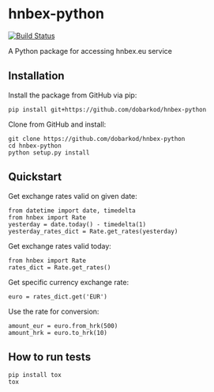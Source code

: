 # hnbex-python

[![Build Status](https://travis-ci.org/dobarkod/hnbex-python.svg?branch=master)](https://travis-ci.org/dobarkod/hnbex-python?branch=master)

A Python package for accessing hnbex.eu service

Installation
---------------------
Install the package from GitHub via pip:
```
pip install git+https://github.com/dobarkod/hnbex-python
```

Clone from GitHub and install:
```
git clone https://github.com/dobarkod/hnbex-python
cd hnbex-python
python setup.py install
```

Quickstart
---------------------
Get exchange rates valid on given date:
```
from datetime import date, timedelta
from hnbex import Rate
yesterday = date.today() - timedelta(1)
yesterday_rates_dict = Rate.get_rates(yesterday)
```

Get exchange rates valid today:
```
from hnbex import Rate
rates_dict = Rate.get_rates()
```

Get specific currency exchange rate:
```
euro = rates_dict.get('EUR')
```

Use the rate for conversion:
```
amount_eur = euro.from_hrk(500)
amount_hrk = euro.to_hrk(10)
```

How to run tests
---------------------

```
pip install tox
tox
```